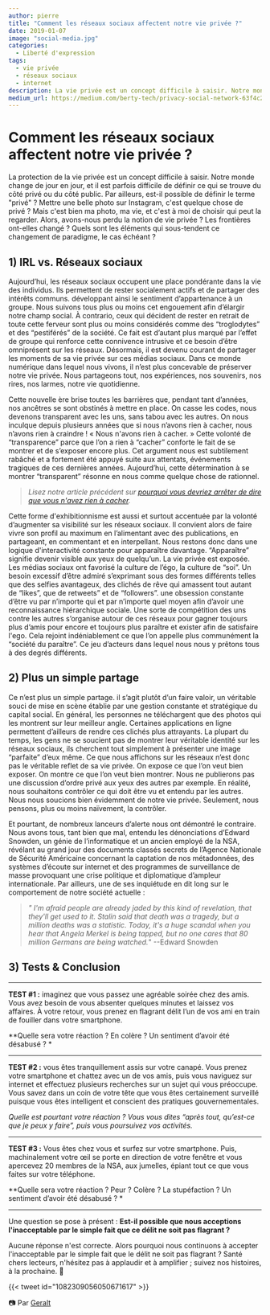 ```yaml
---
author: pierre
title: "Comment les réseaux sociaux affectent notre vie privée ?"
date: 2019-01-07
image: "social-media.jpg"
categories:
  - Liberté d'expression
tags:
  - vie privée
  - réseaux sociaux
  - internet
description: La vie privée est un concept difficile à saisir. Notre monde change de jour en jour, et il est parfois difficile de définir ce qui se trouve du côté privé ou du côté public. Mettre une belle photo sur Instagram, c'est quelque chose de privé ?
medium_url: https://medium.com/berty-tech/privacy-social-network-63f4c239a208
---
```



# Comment les réseaux sociaux affectent notre vie privée ?
La protection de la vie privée est un concept difficile à saisir. Notre monde change de jour en jour, et il est parfois difficile de définir ce qui se trouve du côté privé ou du côté public. Par ailleurs, est-il possible de définir le terme "privé" ? Mettre une belle photo sur Instagram, c'est quelque chose de privé ? Mais c'est bien ma photo, ma vie, et c'est à moi de choisir qui peut la regarder. Alors, avons-nous perdu la notion de vie privée ? Les frontières ont-elles changé ? Quels sont les éléments qui sous-tendent ce changement de paradigme, le cas échéant ?

## 1) IRL vs. Réseaux sociaux

Aujourd’hui, les réseaux sociaux occupent une place pondérante dans la vie des individus. Ils permettent de rester socialement actifs et de partager des intérêts communs. développant ainsi le sentiment d’appartenance à un groupe. Nous suivons tous plus ou moins cet engouement afin d’élargir notre champ social. À contrario, ceux qui décident de rester en retrait de toute cette ferveur sont plus ou moins considérés comme des “troglodytes” et des “pestiférés” de la société. Ce fait est d’autant plus marqué par l’effet de groupe qui renforce cette connivence intrusive et ce besoin d’être omniprésent sur les réseaux. Désormais, il est devenu courant de partager les moments de sa vie privée sur ces médias sociaux. Dans ce monde numérique dans lequel nous vivons, il n’est plus concevable de préserver notre vie privée. Nous partageons tout, nos expériences, nos souvenirs, nos rires, nos larmes, notre vie quotidienne.

Cette nouvelle ère brise toutes les barrières que, pendant tant d’années, nos ancêtres se sont obstinés à mettre en place. On casse les codes, nous devenons transparent avec les uns, sans tabou avec les autres. On nous inculque depuis plusieurs années que si nous n’avons rien à cacher, nous n’avons rien à craindre ! « Nous n'avons rien à cacher.  »  Cette volonté de “transparence” parce que l’on a rien à “cacher” conforte le fait de se montrer et de s’exposer encore plus. Cet argument nous est subtilement rabâché et a fortement été appuyé suite aux attentats, événements tragiques de ces dernières années. Aujourd’hui, cette détermination à se montrer “transparent” résonne en nous comme quelque chose de rationnel.

> _Lisez notre article précédent sur [ pourquoi vous devriez arrêter de dire que vous n'avez rien à cacher](https://berty.tech/blog/nothing-to-hide/)._

Cette forme d'exhibitionnisme est aussi et surtout accentuée par la volonté d’augmenter sa visibilité sur les réseaux sociaux. Il convient alors de faire vivre son profil au maximum en l’alimentant avec des publications, en partageant, en commentant et en interpellant. Nous restons donc dans une logique d'interactivité constante pour apparaître davantage. “Apparaître” signifie devenir visible aux yeux de quelqu’un.  La vie privée est exposée. Les médias sociaux ont favorisé la culture de l’égo, la culture de “soi”. Un besoin excessif d’être admiré s’exprimant sous des formes différents telles que des selfies avantageux, des clichés de rêve qui amassent tout autant de “likes”, que de retweets” et de “followers”. une obsession constante d’être vu par n’importe qui et par n’importe quel moyen afin d’avoir une reconnaissance hiérarchique sociale. Une sorte de compétition des uns contre les autres s’organise autour de ces réseaux pour gagner toujours plus d’amis pour encore et toujours plus paraître et exister afin de satisfaire l'ego. Cela rejoint indéniablement ce que l’on appelle plus communément la “société du paraître”. Ce jeu d’acteurs dans lequel nous nous y prêtons tous à des degrés différents.

## 2) Plus un simple partage

Ce n’est plus un simple partage.  il s’agit plutôt d’un faire valoir, un véritable souci de mise en scène établie par une gestion constante et stratégique du capital social.   En général, les personnes ne téléchargent que des photos qui les montrent sur leur meilleur angle. Certaines applications en ligne permettent d’ailleurs de rendre ces clichés plus attrayants. La plupart du temps, les gens ne se soucient pas de montrer leur véritable identité sur les réseaux sociaux, ils cherchent tout simplement à présenter une image “parfaite” d’eux même. Ce que nous affichons sur les réseaux n’est donc pas le véritable reflet de sa vie privée. On expose ce que l’on veut bien exposer. On montre ce que l’on veut bien montrer. Nous ne publierons pas une discussion d’ordre privé aux yeux des autres par exemple. En réalité, nous souhaitons contrôler ce qui doit être vu et entendu par les autres. Nous nous soucions bien évidemment de notre vie privée. Seulement, nous pensons, plus ou moins naïvement, la contrôler.


Et pourtant, de nombreux lanceurs d’alerte nous ont démontré le contraire. Nous avons tous, tant bien que mal, entendu les dénonciations d’Edward Snowden, un génie de l’informatique et un ancien employé de la NSA,  révélant au grand jour des documents classés secrets de l’Agence Nationale de Sécurité Américaine  concernant la captation de nos métadonnées, des systèmes d’écoute sur internet et des programmes de surveillance de masse provoquant une crise politique et diplomatique d’ampleur internationale. Par ailleurs, une de ses inquiétude en dit long sur le comportement de notre société actuelle :

> _" I'm afraid people are already jaded by this kind of revelation, that they'll get used to it. Stalin said that death was a tragedy, but a million deaths was a statistic. Today, it's a huge scandal when you hear that Angela Merkel is being tapped, but no one cares that 80 million Germans are being watched._" --Edward Snowden

## 3) Tests & Conclusion

***

**TEST #1 :** imaginez que vous passez une agréable  soirée chez des amis. Vous avez besoin de vous absenter quelques minutes et laissez vos affaires. À votre retour, vous prenez en flagrant délit l’un de vos ami en train de fouiller dans votre smartphone.

**Quelle sera votre réaction ?  En colère ? Un sentiment d’avoir été désabusé ? *

***

**TEST #2 :** vous êtes tranquillement assis sur votre canapé. Vous prenez votre smartphone et chattez avec un de vos amis, puis vous naviguez sur internet et effectuez plusieurs recherches sur un sujet qui vous préoccupe. Vous savez dans un coin de votre tête que vous êtes certainement surveillé puisque vous êtes intelligent et conscient des pratiques gouvernementales.

*Quelle est pourtant votre réaction ? Vous vous dites “après tout, qu’est-ce que je peux y faire”, puis vous poursuivez vos activités.*

***

**TEST #3 :** Vous êtes chez vous et surfez sur votre smartphone. Puis,  machinalement votre œil se porte en direction de votre fenêtre et vous apercevez 20 membres de la NSA, aux jumelles, épiant tout ce que vous faites sur votre téléphone.

**Quelle sera votre réaction ? Peur ? Colère ? La stupéfaction ? Un sentiment d’avoir été désabusé ? *

***

Une question se pose à présent : **Est-il possible que nous acceptions l'inacceptable par le simple fait que ce délit ne soit pas flagrant ?**

 Aucune réponse n'est correcte. Alors pourquoi nous continuons à accepter l'inacceptable par le simple fait que le délit ne soit pas flagrant ?  Santé chers lecteurs, n'hésitez pas à applaudir et à amplifier ; suivez nos histoires, à la prochaine. 🤫

{{< tweet id="1082309056050671617" >}}

📷 Par [Geralt](https://pixabay.com/fr/homme-d-affaires-kaufmann-tablette-3847389/)
